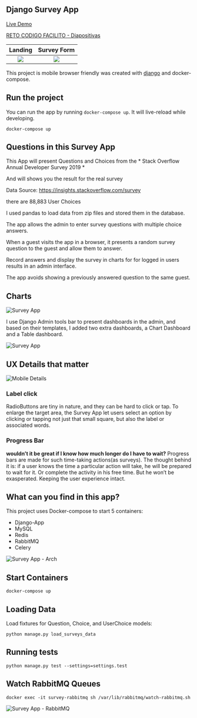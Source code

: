 ## Django Survey App

[Live Demo](https://luismejia.dev/)

[RETO CODIGO FACILITO - Diapositivas](https://docs.google.com/presentation/d/1PhgcbY8gemu4mULKRSOHb-Ap1H0s9fYa5ko5opNvcRM/edit#slide=id.g110b33dcd69_0_0)


|  Landing             |  Survey Form  |
| :-------------------------:|:-------------------------:|
![](./docs/images/landing_mobile.png)  |  ![](./docs/images/survey_mobile.png)


This project is mobile browser friendly was created with [django](https://www.djangoproject.com/) and docker-compose.


## Run the project

You can run the app by running `docker-compose up`. It will live-reload while developing.

```
docker-compose up
```

## Questions in this Survey App

This App will present Questions and Choices from the * Stack Overflow Annual Developer Survey 2019 *

And will shows you the result for the real survey

Data Source: https://insights.stackoverflow.com/survey

there are 88,883 User Choices

I used pandas to load data from zip files and stored them in the database.

The app allows the admin to enter survey questions with multiple choice answers.

When a guest visits the app in a browser, it presents a random survey question to the guest and allow them to answer.

Record answers and display the survey in charts for for logged in users results in an admin interface.

The app avoids showing a previously answered question to the same guest.


## Charts

![Survey App](./docs/images/admin_dashboards.png)

I use Django Admin tools bar to present dashboards in the admin, and based on their templates, I added two extra dashboards, a Chart Dashboard and a Table dashboard.

![Survey App](./docs/images/survey_detail.png)

## UX Details that matter

![Mobile Details](./docs/images/ux.png)

### Label click

RadioButtons are tiny in nature, and they can be hard to click or tap. To enlarge the target area, the Survey App let users select an option by clicking or tapping not just that small square, but also the label or associated words.

### Progress Bar

**wouldn’t it be great if I know how much longer do I have to wait?**
Progress bars are made for such time-taking actions(as surveys). The thought behind it is: if a user knows the time a particular action will take, he will be prepared to wait for it. Or complete the activity in his free time. But he won’t be exasperated. Keeping the user experience intact.

## What can you find in this app?


This project uses Docker-compose to start 5 containers:

* Django-App
* MySQL
* Redis
* RabbitMQ
* Celery


![Survey App - Arch](./docs/images/diagram.png)


## Start Containers ##

```
docker-compose up

```


Loading Data
----------------

Load fixtures for Question, Choice, and UserChoice models:

```
python manage.py load_surveys_data

```

Running tests
----------------

```
python manage.py test --settings=settings.test

```


## Watch RabbitMQ Queues ##

```
docker exec -it survey-rabbitmq sh /var/lib/rabbitmq/watch-rabbitmq.sh
```


![Survey App - RabbitMQ](./docs/images/watch-rabbitmq.png)

